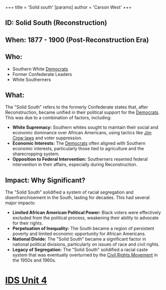 +++
 title = 'Solid south'
[params]
	author = 'Carson West'
+++
## ID: Solid South (Reconstruction)

## When: 1877 - 1900 (Post-Reconstruction Era)

## Who: 
* Southern White [Democrats](./../democrats/) 
* Former Confederate Leaders 
* White Southerners 

## What: 
The "Solid South" refers to the formerly Confederate states that, after Reconstruction, became unified in their political support for the [Democrats](./../democrats/).  This was due to a combination of factors, including: 
* **White Supremacy:**  Southern whites sought to maintain their social and economic dominance over African Americans, using tactics like [Jim Crow laws](./../jim-crow-laws/) and voter suppression.
* **Economic Interests:** The [Democrats](./../democrats/) often aligned with Southern economic interests, particularly those tied to agriculture and the sharecropping system.
* **Opposition to Federal Intervention:** Southerners resented federal intervention in their affairs, especially during Reconstruction.

## Impact: Why Significant? 
The "Solid South" solidified a system of racial segregation and disenfranchisement in the South, lasting for decades. This had several major impacts:
* **Limited African American Political Power:**  Black voters were effectively excluded from the political process, weakening their ability to advocate for their rights.
* **Perpetuation of Inequality:**  The South became a region of persistent poverty and limited economic opportunity for African Americans.
* **National Divide:** The "Solid South" became a significant factor in national political divisions, particularly on issues of race and civil rights. 
* **Legacy of Segregation:**  The "Solid South" solidified a racial caste system that was eventually overturned by the [Civil Rights Movement](./../civil-rights-movement/) in the 1950s and 1960s. 

# [IDS Unit 4](./../ids-unit-4/)